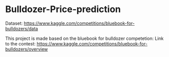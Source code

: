 # Bulldozer-Price-prediction

Dataset: https://www.kaggle.com/competitions/bluebook-for-bulldozers/data

This project is made based on the bluebook for bulldozer competetion:
Link to the contest: https://www.kaggle.com/competitions/bluebook-for-bulldozers/overview
